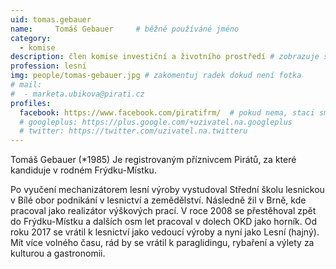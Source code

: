 ```yaml
---
uid: tomas.gebauer
name:     Tomáš Gebauer 	# běžně používáné jméno
category:
  - komise
description: člen komise investiční a životního prostředí # zobrazuje se v lide
profession: lesní
img: people/tomas-gebauer.jpg # zakomentuj radek dokud není fotka
# mail:
#  - marketa.ubikova@pirati.cz
profiles:
  facebook: https://www.facebook.com/piratifrm/  # pokud nema, staci smazat tuto radku
  # googleplus: https://plus.google.com/+uzivatel.na.googleplus
  # twitter: https://twitter.com/uzivatel.na.twitteru
---
```

Tomáš Gebauer (*1985) Je registrovaným příznivcem Pirátů, za které kandiduje v rodném Frýdku-Místku.

Po vyučení mechanizátorem lesní výroby vystudoval Střední školu lesnickou v Bílé obor podnikání v lesnictví a zemědělství. Následně žil v Brně, kde pracoval jako realizátor výškových prací. V roce 2008 se přestěhoval zpět do Frýdku-Místku a dalších osm let pracoval v dolech OKD jako horník. Od roku 2017 se vrátil k lesnictví jako vedoucí výroby a nyní jako Lesní (hajný). Mít více volného času, rád by se vrátil k paraglidingu, rybaření a výlety za kulturou a gastronomii.

